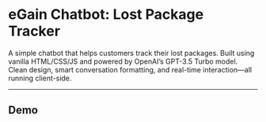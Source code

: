 # eGain Chatbot: Lost Package Tracker
A simple chatbot that helps customers track their lost packages. Built using vanilla HTML/CSS/JS and powered by OpenAI’s GPT-3.5 Turbo model. Clean design, smart conversation formatting, and real-time interaction—all running client-side.

---

## Demo
